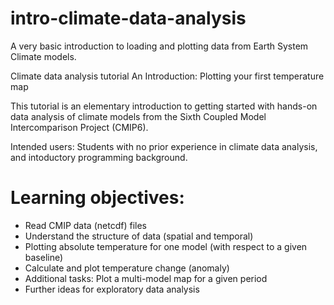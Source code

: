 # intro-climate-data-analysis
A very basic introduction to loading and plotting data from Earth System Climate models.

Climate data analysis tutorial
An Introduction: Plotting your first temperature map

This tutorial is an elementary introduction to getting started with hands-on data analysis of climate models from the Sixth Coupled Model Intercomparison Project (CMIP6).

Intended users: Students with no prior experience in climate data analysis, and intoductory programming background.

# Learning objectives:
<ul> 
<li> Read CMIP data (netcdf) files </li>
<li> Understand the structure of data (spatial and temporal) </li>
<li> Plotting absolute temperature for one model (with respect to a given baseline)  </li>
<li> Calculate and plot temperature change (anomaly) </li>
<li> Additional tasks: Plot a multi-model map for a given period </li>
<li> Further ideas for exploratory data analysis </li>
</ul>

